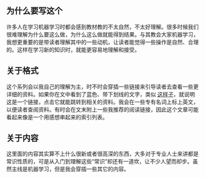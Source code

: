 ## 为什么要写这个

许多人在学习机器学习时都会感到教材教的不太自然，不太好理解。很多时候我们很难理解为什么要这么做，为什么这么做就能得到结果。与其教会大家机器学习，我想更重要的是带读者理解其中的一些动机，让读者能觉得一些操作是自然、合理的。这样在学习新的知识时，就能更容易地理解和接受。

## 关于格式

这个系列会以我自己的理解为主，时不时会穿插一些链接来引导读者去查看一些更详细的资料。如果你在文中看到了蓝色、带下划线的文字，类似 <a href="https://github.com/gtj1/understanding_nn">这样子</a>，就说明这是一个链接，点击它就能跳转到相关的资料。我会在一些专有名词上标上英文，以便读者查阅资料。有时会在文末附上一些我推荐的阅读链接，因此这个文章可能看起来像是一个用感想串起来的索引列表。

## 关于内容

这里面的内容其实算不上什么很新或者很高深的东西，大多对于专业人士来讲都是常识性质的，可是从入门到理解这些“常识”却还有一道坎，让不少人望而却步。虽然主线是机器学习，但是我会穿插一些其它的内容。
